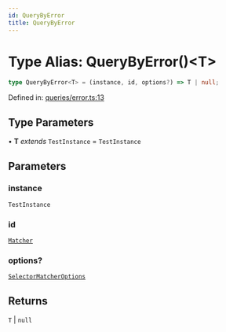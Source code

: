 ```yaml
---
id: QueryByError
title: QueryByError
---
```


<!-- DO NOT EDIT: this page is autogenerated from the type comments -->

# Type Alias: QueryByError()\<T\>

```ts
type QueryByError<T> = (instance, id, options?) => T | null;
```

Defined in: [queries/error.ts:13](https://github.com/crutchcorn/cli-testing-library/blob/main/packages/cli-testing-library/src/queries/error.ts#L13)

## Type Parameters

• **T** *extends* `TestInstance` = `TestInstance`

## Parameters

### instance

`TestInstance`

### id

[`Matcher`](../../../type-aliases/matcher.md)

### options?

[`SelectorMatcherOptions`](../../../interfaces/selectormatcheroptions.md)

## Returns

`T` \| `null`

